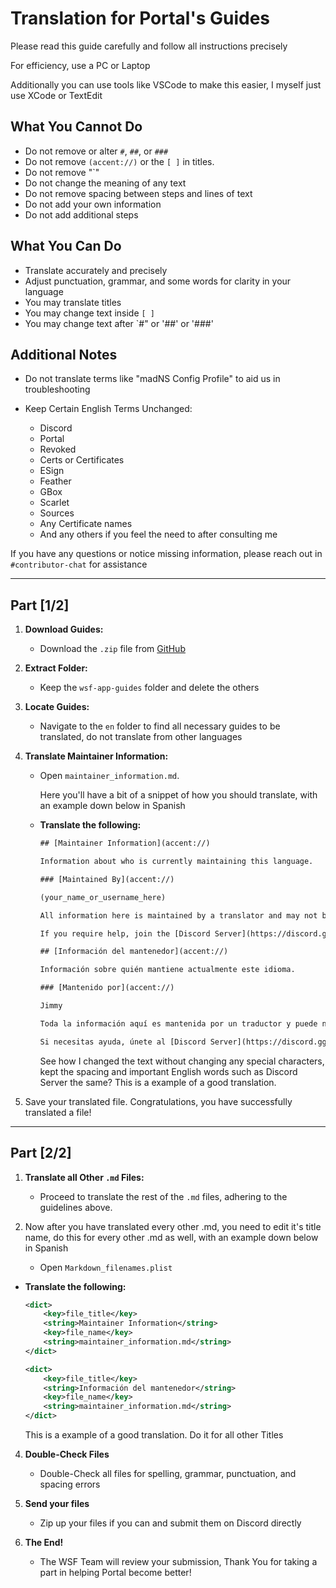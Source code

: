 # Translation for Portal's Guides

Please read this guide carefully and follow all instructions precisely

For efficiency, use a PC or Laptop

Additionally you can use tools like VSCode to make this easier, I myself just use XCode or TextEdit

## What You **Cannot** Do
- Do not remove or alter `#`, `##`, or `###`
- Do not remove `(accent://)` or the `[ ]` in titles.
- Do not remove "`"
- Do not change the meaning of any text
- Do not remove spacing between steps and lines of text
- Do not add your own information
- Do not add additional steps

## What You **Can** Do
- Translate accurately and precisely
- Adjust punctuation, grammar, and some words for clarity in your language
- You may translate titles
- You may change text inside `[ ]`
- You may change text after `#" or '##' or '###'

## Additional Notes
- Do not translate terms like "madNS Config Profile" to aid us in troubleshooting
  
- Keep Certain English Terms Unchanged:
  - Discord
  - Portal
  - Revoked
  - Certs or Certificates
  - ESign
  - Feather
  - GBox
  - Scarlet
  - Sources
  - Any Certificate names
  - And any others if you feel the need to after consulting me

If you have any questions or notice missing information, please reach out in `#contributor-chat` for assistance

---

## Part [1/2]

1. **Download Guides:**
   - Download the `.zip` file from [GitHub](https://github.com/WhySooooFurious/Ultimate-Sideloading-Guide/archive/refs/heads/main.zip)

2. **Extract Folder:**
   - Keep the `wsf-app-guides` folder and delete the others

3. **Locate Guides:**
   - Navigate to the `en` folder to find all necessary guides to be translated, do not translate from other languages

4. **Translate Maintainer Information:**
   - Open `maintainer_information.md`.
     
     Here you'll have a bit of a snippet of how you should translate, with an example down below in Spanish

   - **Translate the following:**
   
     ```xml
     ## [Maintainer Information](accent://)

     Information about who is currently maintaining this language.

     ### [Maintained By](accent://)

     (your_name_or_username_here)

     All information here is maintained by a translator and may not be accurate or up to date.

     If you require help, join the [Discord Server](https://discord.gg/wsf)
     ```
    
     ```xml
     ## [Información del mantenedor](accent://)

     Información sobre quién mantiene actualmente este idioma.

     ### [Mantenido por](accent://)

     Jimmy

     Toda la información aquí es mantenida por un traductor y puede no ser precisa o no estar actualizada.

     Si necesitas ayuda, únete al [Discord Server](https://discord.gg/wsf)
     ```

     See how I changed the text without changing any special characters, kept the spacing and important English words such as Discord Server the same?
     This is a example of a good translation.

5. Save your translated file. Congratulations, you have successfully translated a file!

---

## Part [2/2]

1. **Translate all Other `.md` Files:**
   - Proceed to translate the rest of the `.md` files, adhering to the guidelines above.

2. Now after you have translated every other .md, you need to edit it's title name, do this for every other .md as well, with an example down below in Spanish
   
   - Open `Markdown_filenames.plist`
  
  - **Translate the following:**
     
     ```xml
     <dict>
         <key>file_title</key>
         <string>Maintainer Information</string>
         <key>file_name</key>
         <string>maintainer_information.md</string>
     </dict>
     ```
     ```xml
     <dict>
         <key>file_title</key>
         <string>Información del mantenedor</string>
         <key>file_name</key>
         <string>maintainer_information.md</string>
     </dict>
     ```
     
     This is a example of a good translation. Do it for all other Titles

4. **Double-Check Files**
   - Double-Check all files for spelling, grammar, punctuation, and spacing errors

6. **Send your files**
   - Zip up your files if you can and submit them on Discord directly

8. **The End!**
   - The WSF Team will review your submission, Thank You for taking a part in helping Portal become better!
